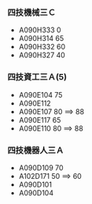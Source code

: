 ### 四技機械三Ｃ
- A090H333   0
- A090H314   65
- A090H332   60
- A090H327   40

### 四技資工三Ａ(5)
- A090E104  75
- A090E112
- A090E107  80 ==> 88
- A090E117  65
- A090E110  80  ==> 88

### 四技機器人三Ａ
- A090D109  70
- A102D171  50  ==> 60
- A090D101 
- A090D104 
